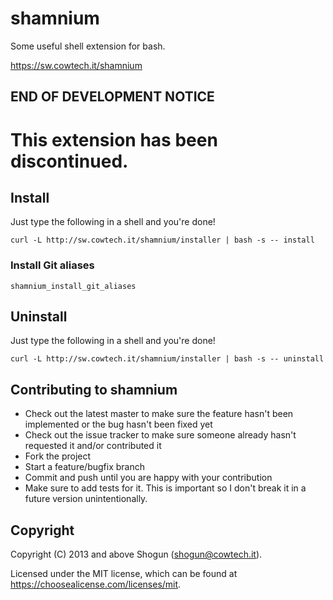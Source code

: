 # shamnium

Some useful shell extension for bash.

https://sw.cowtech.it/shamnium

## END OF DEVELOPMENT NOTICE

# This extension has been discontinued.

## Install

Just type the following in a shell and you're done!

`curl -L http://sw.cowtech.it/shamnium/installer | bash -s -- install`

### Install Git aliases

`shamnium_install_git_aliases`

## Uninstall

Just type the following in a shell and you're done!

`curl -L http://sw.cowtech.it/shamnium/installer | bash -s -- uninstall`

## Contributing to shamnium

- Check out the latest master to make sure the feature hasn't been implemented or the bug hasn't been fixed yet
- Check out the issue tracker to make sure someone already hasn't requested it and/or contributed it
- Fork the project
- Start a feature/bugfix branch
- Commit and push until you are happy with your contribution
- Make sure to add tests for it. This is important so I don't break it in a future version unintentionally.

## Copyright

Copyright (C) 2013 and above Shogun (shogun@cowtech.it).

Licensed under the MIT license, which can be found at https://choosealicense.com/licenses/mit.
